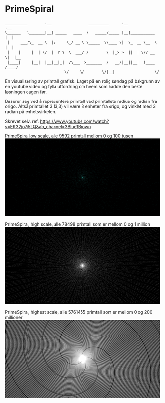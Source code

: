 # PrimeSpiral

  
    __________        .__                 _________      .__              .__   
    \______   \_______|__| _____   ____  /   _____/_____ |__|___________  |  |  
     |     ___/\_  __ \  |/     \_/ __ \ \_____  \\____ \|  \_  __ \__  \ |  |  
     |    |     |  | \/  |  Y Y  \  ___/ /        \  |_> >  ||  | \// __ \|  |__
     |____|     |__|  |__|__|_|  /\___  >_______  /   __/|__||__|  (____  /____/
                               \/     \/        \/|__|                  \/      

En visualisering av primtall grafisk.
Laget på en rolig søndag på bakgrunn av en youtube video og fylla utfordring om hvem som hadde den beste løsningen dagen før.

Baserer seg ved å representere primtall ved primtallets radius og radian fra origo.
Altså primtallet 3 (3,3) vil være 3 enheter fra origo, og vinklet med 3 radian på enhetssirkelen.

Skrevet selv.
ref. https://www.youtube.com/watch?v=EK32jo7i5LQ&ab_channel=3Blue1Brown

PrimeSpiral low scale, alle 9592 primtall mellom 0 og 100 tusen
![alt text](https://github.com/BirkJohannessen/PrimeSpiral/blob/main/bigPrimeSpiral.png?raw=true)

PrimeSpiral, high scale, alle 78498 primtall som er mellom 0 og 1 million
![alt text](https://github.com/BirkJohannessen/PrimeSpiral/blob/main/PrimeSpiral1mill.png?raw=true)

PrimeSpiral, highest scale, alle 5761455 primtall som er mellom 0 og 200 millioner
![alt text](https://github.com/BirkJohannessen/PrimeSpiral/blob/main/PrimeSpiral5mil.png?raw=true)
